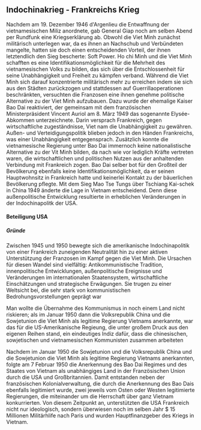 ## Indochinakrieg - Frankreichs Krieg

Nachdem am 19. Dezember 1946 d'Argenlieu die Entwaffnung der vietnamesischen Miliz anordnete, gab General Giap noch am selben Abend per Rundfunk eine Kriegserklärung ab.
Obwohl die Viet Minh zunächst militärisch unterlegen war, da es ihnen an Nachschub und Verbündeten mangelte, hatten sie doch einen entscheidenden Vorteil, der ihnen letztendlich den Sieg bescherte: Soft Power.
Ho chi Minh und die Viet Minh schafften es eine Identifikationsmöglichkeit für die Mehrheit des vietnamesischen Volks zu bilden, das sich über die Entschlossenheit für seine Unabhängigkeit und Freiheit zu kämpfen verband.
Während die Viet Minh sich darauf konzentrierte militärisch mehr zu erreichen indem sie sich aus den Städten zurückzogen und stattdessen auf Guerrillaoperationen beschränkten, versuchten die Franzosen eine ihnen genehme politische Alternative zu der Viet Minh aufzubauen.
Dazu wurde der ehemalige Kaiser Bao Dai reaktiviert, der gemeinsam mit dem französischen Ministerpräsident Vincent Auriol am 8. März 1949 das sogenannte Elysée-Abkommen unterzeichnete.
Darin versprach Frankreich, gegen wirtschaftliche zugeständnisse, Viet nam die Unabhängigkeit zu gewähren.
Außen- und Verteidigungspolitik blieben jedoch in den Händen Frankreichs, was einer Unabhängigkeit entgegensprach.
Zusätzlich konnte die vietnamesische Regierung unter Bao Dai immernoch keine nationalistische Alternative zu der Vit Minh bilden, da nach wie vor lediglich Kräfte vertreten waren, die wirtschaftlichen und politischen Nutzen aus der anhaltenden Verbindung mit Frankreich zogen.
Bao Dai selber bot für den Großteil der Bevölkerung ebenfalls keine Identifikationsmöglichkeit, da er seinen Hauptwohnsitz in Frankreich hatte und keinerlei Kontakt zu der bäuerlichen Bevölkerung pflegte.
Mit dem Sieg Mao Tse Tungs über Tschiang Kai-schek in China 1949 änderte die Lage in Vietnam entscheidend.
Denn diese außenpolitische Entwicklung resultierte in erheblichen Veränderungen in der Indochinapolitk der USA.

#### Beteiligung USA

##### Gründe
Zwischen 1945 und 1950 bewegte sich die amerikanische Indochinapolitik von einer Frankreich zuneigenden Neutralität hin zu einer aktiven Unterstützung der Franzosen im Kampf gegen die Viet Minh.
Die Ursachen für diesen Wandel sind vielfältig: Antikommunistische Tradition, innenpolitische Entwicklungen, außenpolitische Ereignisse und Veränderungen im internationalen Staatensystem, wirtschaftliche Einschätzungen und strategische Erwägungen.
Sie trugen zu einer Weltsicht bei, die sehr stark von  kommunistischen Bedrohungsvorstellungen geprägt war

Man wollte die Übernahme des Kommunismus in noch einem Land nicht riskieren; als im Januar 1950 dann die Volksrepublik China und die Sowjetunion die Viet Minh als legitime Regierung Vietnams anerkannte, war das für die US-Amerikanische Regieung, die unter großem Druck aus den eigenen Reihen stand, ein eindeutiges Indiz dafür, dass die chinesischen, sowjetischen und vietnamesischen Kommunisten zusammen arbeiteten

Nachdem im Januar 1950 die Sowjetunion und die Volksrepublik China und die Sowjetunion die Viet Minh als legitime Regierung Vietnams anerkannten, folgte am 7 Februar 1950 die Anerkennung des Bao Dai Regimes und des Staates von Vietnam als unabhängiges Land in der Französischen Union durch die USA und Großbritannien.
Damit entstanden neben der französischen Kolonialverwaltung, die durch die Anerkennung des Bao Dais ebenfalls legitimiert wurde, zwei jeweils vom Osten oder Westen legitimierte Regierungen, die miteinander um die Herrschaft über ganz Vietnam konkurrierten.
Von diesem Zeitpunkt an, unterstützten die USA Frankreich nicht nur ideologisch, sondern überwiesen noch im selben Jahr $ 15 Millionen Militärhlife nach Paris und wurden Hauptfinanzgeber des Kriegs in Vietnam.
